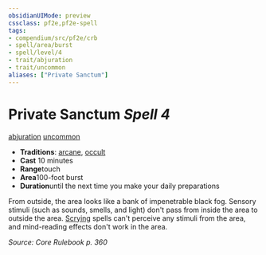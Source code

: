 ```yaml
---
obsidianUIMode: preview
cssclass: pf2e,pf2e-spell
tags:
- compendium/src/pf2e/crb
- spell/area/burst
- spell/level/4
- trait/abjuration
- trait/uncommon
aliases: ["Private Sanctum"]
---
```

# Private Sanctum *Spell 4*   
[abjuration](../../rules/traits/abjuration.md)  [uncommon](../../rules/traits/uncommon.md)  

- **Traditions**: [arcane](../../rules/traits/arcane.md), [occult](../../rules/traits/occult.md)
- **Cast** 10 minutes 
- **Range**touch
- **Area**100-foot burst
- **Duration**until the next time you make your daily preparations

From outside, the area looks like a bank of impenetrable black fog. Sensory stimuli (such as sounds, smells, and light) don't pass from inside the area to outside the area. [Scrying](scrying.md) spells can't perceive any stimuli from the area, and mind-reading effects don't work in the area.

*Source: Core Rulebook p. 360*